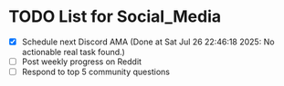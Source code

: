 # TODO List for Social_Media

- [x] Schedule next Discord AMA  (Done at Sat Jul 26 22:46:18 2025: No actionable real task found.)
- [ ] Post weekly progress on Reddit
- [ ] Respond to top 5 community questions